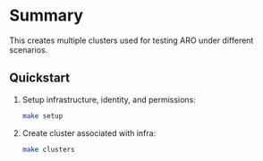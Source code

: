 # Summary

This creates multiple clusters used for testing ARO under different scenarios.


## Quickstart

1. Setup infrastructure, identity, and permissions:

    ```bash
    make setup
    ```

1. Create cluster associated with infra:

    ```bash
    make clusters
    ```
